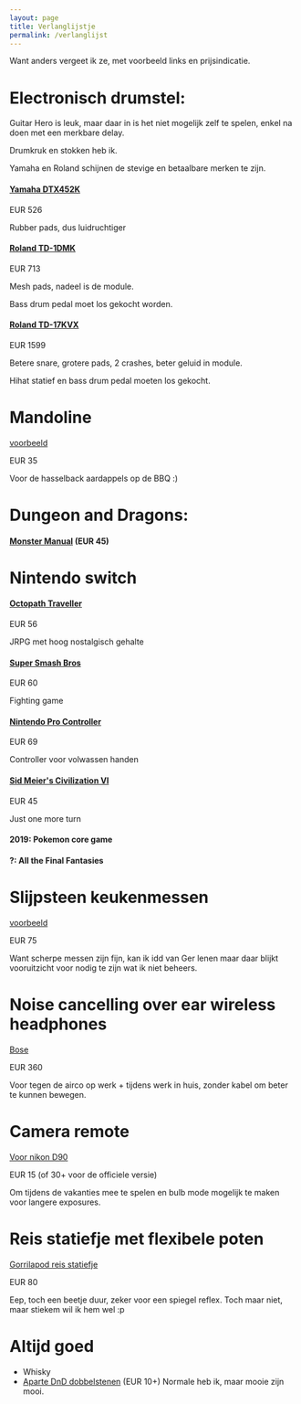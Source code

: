 ```yaml
---
layout: page
title: Verlanglijstje
permalink: /verlanglijst
---
```


Want anders vergeet ik ze, met voorbeeld links en prijsindicatie.

# Electronisch drumstel:
Guitar Hero is leuk, maar daar in is het niet mogelijk zelf te spelen, enkel na
doen met een merkbare delay.

Drumkruk en stokken heb ik.

Yamaha en Roland schijnen de stevige en betaalbare merken te zijn.

#### [Yamaha DTX452K](https://www.bax-shop.nl/elektronisch-drumstel/yamaha-dtx452k-elektronisch-drumstel)
EUR 526

Rubber pads, dus luidruchtiger

#### [Roland TD-1DMK](https://www.bax-shop.nl/elektronisch-drumstel/roland-td-1dmk-v-drums-elektronisch-drumstel)
EUR 713

Mesh pads, nadeel is de module.

Bass drum pedal moet los gekocht worden.

#### [Roland TD-17KVX](https://www.bax-shop.nl/elektronisch-drumstel/roland-td-17kvx-v-drums-elektronisch-drumstel)
EUR 1599

Betere snare, grotere pads, 2 crashes, beter geluid in module.

Hihat statief en bass drum pedal moeten los gekocht.

# Mandoline
[voorbeeld](https://www.kookpunt.nl/benriner-mandoline-no64-wit/nl/product/2770/?sqr=mandoline)

EUR 35

Voor de hasselback aardappels op de BBQ :)

# Dungeon and Dragons:

#### [Monster Manual](https://www.spellenhuis.nl/dungeons-dragons-monster-manual) (EUR 45)

# Nintendo switch

#### [Octopath Traveller](https://www.bol.com/nl/p/octopath-traveler-switch/9200000091193302/?s2a=#product_title)

EUR 56

JRPG met hoog nostalgisch gehalte

#### [Super Smash Bros](https://www.bol.com/nl/p/super-smash-bros-ultimate-switch/9200000090938105/)

EUR 60

Fighting game

#### [Nintendo Pro Controller](https://www.bol.com/nl/p/nintendo-pro-controller-zwart-switch/9200000073684267/)

EUR 69

Controller voor volwassen handen

#### [Sid Meier's Civilization VI](https://www.bol.com/nl/p/civilization-vi-nintendo-switch/9200000099305346/)

EUR 45

Just one more turn

#### 2019: Pokemon core game
#### ?: All the Final Fantasies

# Slijpsteen keukenmessen
[voorbeeld](https://www.kookpunt.nl/coticule-slijpsteen-pyrenees-150x60mm/nl/product/41209/?sqr=slijpsteen%20)

EUR 75

Want scherpe messen zijn fijn, kan ik idd van Ger lenen maar daar blijkt
vooruitzicht voor nodig te zijn wat ik niet beheers.

# Noise cancelling over ear wireless headphones
[Bose](https://www.coolblue.nl/product/788941/bose-quietcomfort-35-ii-wireless-zwart.html)

EUR 360

Voor tegen de airco op werk + tijdens werk in huis, zonder kabel om beter te kunnen
bewegen.

# Camera remote
[Voor nikon D90](https://www.cameratools.nl/foto-video-accessoires/afstandsbedieningen/caruba-ir-afstandsbediening-cml-l3-niko/)

EUR 15 (of 30+ voor de officiele versie)

Om tijdens de vakanties mee te spelen en bulb mode mogelijk te maken voor
langere exposures.

# Reis statiefje met flexibele poten
[Gorrilapod reis statiefje](https://www.foka.nl/product/12234630/joby-gorillapod-3k-kit-black-charcoal?zoek=joby&)

EUR 80

Eep, toch een beetje duur, zeker voor een spiegel reflex. Toch maar niet, maar
stiekem wil ik hem wel :p

# Altijd goed
- Whisky
- [Aparte DnD dobbelstenen](https://www.dnddice.com/sets-of-dice/unusual-sets.html) (EUR 10+) Normale heb ik, maar mooie zijn mooi.

